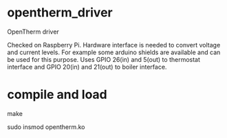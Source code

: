 # opentherm_driver
OpenTherm driver

Checked on Raspberry Pi.
Hardware interface is needed to convert voltage and current levels.
For example some arduino shields are available and can be used for this purpose.
Uses GPIO 26(in) and 5(out) to thermostat interface and GPIO 20(in) and 21(out) to boiler interface.

# compile and load
make

sudo insmod opentherm.ko

